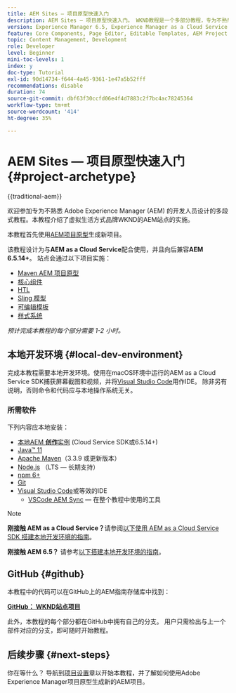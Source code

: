 ```yaml
---
title: AEM Sites — 项目原型快速入门
description: AEM Sites — 项目原型快速入门。 WKND教程是一个多部分教程，专为不熟悉Adobe Experience Manager的开发人员设计。 本教程介绍了虚拟生活方式品牌WKND的AEM站点的实施。 此教程涵盖了项目设置、maven原型、核心组件、可编辑模板、客户端库和组件开发等基本主题。
version: Experience Manager 6.5, Experience Manager as a Cloud Service
feature: Core Components, Page Editor, Editable Templates, AEM Project Archetype
topic: Content Management, Development
role: Developer
level: Beginner
mini-toc-levels: 1
index: y
doc-type: Tutorial
exl-id: 90d14734-f644-4a45-9361-1e47a5b52fff
recommendations: disable
duration: 74
source-git-commit: dbf63f30ccfd06e4f4d7883c2f7bc4ac78245364
workflow-type: tm+mt
source-wordcount: '414'
ht-degree: 35%

---
```


# AEM Sites — 项目原型快速入门 {#project-archetype}

{{traditional-aem}}

欢迎参加专为不熟悉 Adobe Experience Manager (AEM) 的开发人员设计的多段式教程。本教程介绍了虚拟生活方式品牌WKND的AEM站点的实施。

本教程首先使用[AEM项目原型](https://experienceleague.adobe.com/docs/experience-manager-core-components/using/developing/archetype/overview.html?lang=zh-Hans)生成新项目。

该教程设计为与&#x200B;**AEM as a Cloud Service**&#x200B;配合使用，并且向后兼容&#x200B;**AEM 6.5.14+**。 站点会通过以下项目实施：

* [Maven AEM 项目原型](https://experienceleague.adobe.com/docs/experience-manager-core-components/using/developing/archetype/overview.html?lang=zh-Hans)
* [核心组件](https://experienceleague.adobe.com/docs/experience-manager-core-components/using/introduction.html?lang=zh-Hans)
* [HTL](https://experienceleague.adobe.com/docs/experience-manager-htl/content/getting-started.html?lang=zh-Hans)
* [Sling 模型](https://sling.apache.org/documentation/bundles/models.html)
* [可编辑模板](https://experienceleague.adobe.com/docs/experience-manager-learn/sites/page-authoring/template-editor-feature-video-use.html?lang=zh-Hans)
* [样式系统](https://experienceleague.adobe.com/docs/experience-manager-learn/sites/page-authoring/style-system-feature-video-use.html?lang=zh-Hans)

*预计完成本教程的每个部分需要 1-2 小时。*

## 本地开发环境 {#local-dev-environment}

完成本教程需要本地开发环境。使用在macOS环境中运行的AEM as a Cloud Service SDK捕获屏幕截图和视频，并将[Visual Studio Code](https://code.visualstudio.com/)用作IDE。 除非另有说明，否则命令和代码应与本地操作系统无关。

### 所需软件

下列内容应本地安装：

* [本地AEM **创作**&#x200B;实例](https://experience.adobe.com/#/downloads) (Cloud Service SDK或6.5.14+)
* [Java™ 11](https://downloads.experiencecloud.adobe.com/content/software-distribution/en/general.html)
* [Apache Maven](https://maven.apache.org/)（3.3.9 或更新版本）
* [Node.js](https://nodejs.org/en/) （LTS — 长期支持）
* [npm 6+](https://www.npmjs.com/)
* [Git](https://git-scm.com/)
* [Visual Studio Code](https://code.visualstudio.com/)或等效的IDE
   * [VSCode AEM Sync](https://marketplace.visualstudio.com/items?itemName=yamato-ltd.vscode-aem-sync) — 在整个教程中使用的工具

>[!NOTE]
>
> **刚接触 AEM as a Cloud Service？**&#x200B;请参阅[以下使用 AEM as a Cloud Service SDK 搭建本地开发环境的指南](https://experienceleague.adobe.com/docs/experience-manager-learn/cloud-service/local-development-environment-set-up/overview.html?lang=zh-hans)。
>
> **刚接触 AEM 6.5？** 请参考[以下搭建本地开发环境的指南](https://experienceleague.adobe.com/docs/experience-manager-learn/foundation/development/set-up-a-local-aem-development-environment.html?lang=zh-hans)。

## GitHub {#github}

本教程中的代码可以在GitHub上的AEM指南存储库中找到：

**[GitHub： WKND站点项目](https://github.com/adobe/aem-guides-wknd)**

此外，本教程的每个部分都在GitHub中拥有自己的分支。 用户只需检出与上一个部件对应的分支，即可随时开始教程。

## 后续步骤 {#next-steps}

你在等什么？ 导航到[项目设置](project-setup.md)章以开始本教程，并了解如何使用Adobe Experience Manager项目原型生成新的AEM项目。
